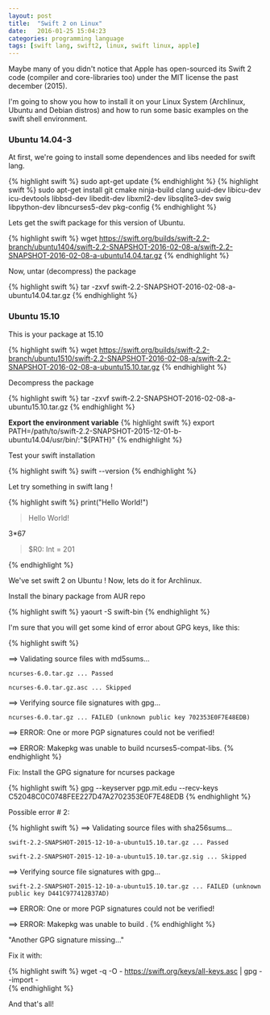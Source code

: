 ```yaml
---
layout: post
title:  "Swift 2 on Linux"
date:   2016-01-25 15:04:23
categories: programming language
tags: [swift lang, swift2, linux, swift linux, apple]
---
```


Maybe many of you didn't notice that Apple has open-sourced its Swift 2 code (compiler and core-libraries too) under the MIT license the past december (2015).

I'm going to show you how to install it on your Linux System (Archlinux, Ubuntu and Debian distros) and how to run some
basic examples on the swift shell environment.

### Ubuntu 14.04-3

At first, we're going to install some dependences and libs needed for swift lang.

{% highlight swift %}
sudo apt-get update
{% endhighlight %}
{% highlight swift %}
sudo apt-get install git cmake ninja-build clang uuid-dev libicu-dev icu-devtools libbsd-dev libedit-dev libxml2-dev libsqlite3-dev swig libpython-dev libncurses5-dev pkg-config
{% endhighlight %}

Lets get the swift package for this version of Ubuntu.

{% highlight swift %}
wget https://swift.org/builds/swift-2.2-branch/ubuntu1404/swift-2.2-SNAPSHOT-2016-02-08-a/swift-2.2-SNAPSHOT-2016-02-08-a-ubuntu14.04.tar.gz
{% endhighlight %}

Now, untar (decompress) the package

{% highlight swift %}
tar -zxvf swift-2.2-SNAPSHOT-2016-02-08-a-ubuntu14.04.tar.gz
{% endhighlight %}

### Ubuntu 15.10

This is your package at 15.10

{% highlight swift %}
wget https://swift.org/builds/swift-2.2-branch/ubuntu1510/swift-2.2-SNAPSHOT-2016-02-08-a/swift-2.2-SNAPSHOT-2016-02-08-a-ubuntu15.10.tar.gz
{% endhighlight %}

Decompress the package

{% highlight swift %}
tar -zxvf swift-2.2-SNAPSHOT-2016-02-08-a-ubuntu15.10.tar.gz
{% endhighlight %}


**Export the environment variable**
{% highlight swift %}
export PATH=/path/to/swift-2.2-SNAPSHOT-2015-12-01-b-ubuntu14.04/usr/bin/:"${PATH}"
{% endhighlight %}

Test your swift installation

{% highlight swift %}
swift --version
{% endhighlight %}

Let try something in swift lang !

{% highlight swift %}
print("Hello World!")  

> Hello World!

3*67  

> $R0: Int = 201

{% endhighlight %}

We've set swift 2 on Ubuntu ! Now, lets do it for Archlinux.


Install the binary package from AUR repo

{% highlight swift %}
yaourt -S swift-bin
{% endhighlight %}

I'm sure that you will get some kind of error about GPG keys, like this:

{% highlight swift %}

==> Validating source files with md5sums...

    ncurses-6.0.tar.gz ... Passed

    ncurses-6.0.tar.gz.asc ... Skipped

==> Verifying source file signatures with gpg...

    ncurses-6.0.tar.gz ... FAILED (unknown public key 702353E0F7E48EDB)

==> ERROR: One or more PGP signatures could not be verified!

==> ERROR: Makepkg was unable to build ncurses5-compat-libs.
{% endhighlight %}

Fix: Install the GPG signature for ncurses package

{% highlight swift %}
gpg --keyserver pgp.mit.edu --recv-keys C52048C0C0748FEE227D47A2702353E0F7E48EDB
{% endhighlight %}

Possible error # 2:

{% highlight swift %}
==> Validating source files with sha256sums...

    swift-2.2-SNAPSHOT-2015-12-10-a-ubuntu15.10.tar.gz ... Passed

    swift-2.2-SNAPSHOT-2015-12-10-a-ubuntu15.10.tar.gz.sig ... Skipped

==> Verifying source file signatures with gpg...

    swift-2.2-SNAPSHOT-2015-12-10-a-ubuntu15.10.tar.gz ... FAILED (unknown public key D441C977412B37AD)

==> ERROR: One or more PGP signatures could not be verified!

==> ERROR: Makepkg was unable to build .
{% endhighlight %}

"Another GPG signature missing..."

Fix it with:

{% highlight swift %}
wget -q -O - https://swift.org/keys/all-keys.asc | gpg --import -  
{% endhighlight %}

And that's all!

<div id="noosfeer"></div>
<script src="http://noosfeer.com/javascripts/widget.js" async="" defer="defer" type="text/javascript"></script>
